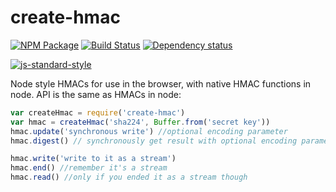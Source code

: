 # create-hmac

[![NPM Package](https://img.shields.io/npm/v/create-hmac.svg?style=flat-square)](https://www.npmjs.org/package/create-hmac) [![Build Status](https://img.shields.io/travis/crypto-browserify/createHmac.svg?branch=master&style=flat-square)](https://travis-ci.org/crypto-browserify/createHmac) [![Dependency status](https://img.shields.io/david/crypto-browserify/createHmac.svg?style=flat-square)](https://david-dm.org/crypto-browserify/createHmac#info=dependencies)

[![js-standard-style](https://cdn.rawgit.com/feross/standard/master/badge.svg)](https://github.com/feross/standard)

Node style HMACs for use in the browser, with native HMAC functions in node. API is the same as HMACs in node:

```javascript
var createHmac = require('create-hmac')
var hmac = createHmac('sha224', Buffer.from('secret key'))
hmac.update('synchronous write') //optional encoding parameter
hmac.digest() // synchronously get result with optional encoding parameter

hmac.write('write to it as a stream')
hmac.end() //remember it's a stream
hmac.read() //only if you ended it as a stream though
```

